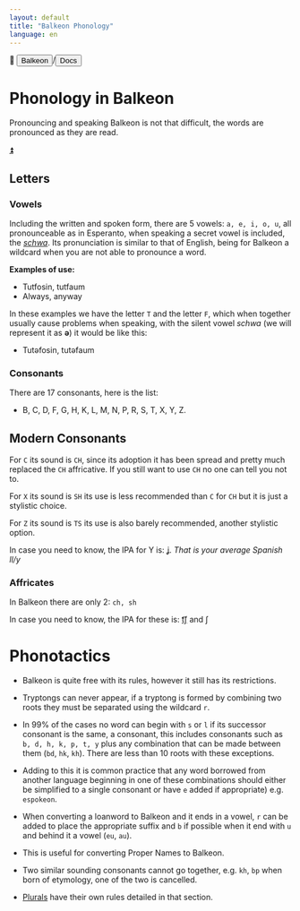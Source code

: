 ```yaml
---
layout: default
title: "Balkeon Phonology"
language: en
---
```


📂 <button class="button-16" role="button" onclick="location.href='../../index'">Balkeon</button>/<button class="button-16" role="button" onclick="location.href='../index'">Docs</button>

# Phonology in Balkeon

Pronouncing and speaking Balkeon is not that difficult, the words are pronounced as they are read.

<a name="top"></a>
<a class="top-link hide" href="#top">⏫️</a>

## Letters

### Vowels

Including the written and spoken form, there are 5 vowels: `a, e, i, o, u`, all pronounceable as in Esperanto, when speaking a secret vowel is included, the [*schwa*](https://es.m.wikipedia.org/wiki/Schwa). Its pronunciation is similar to that of English, being for Balkeon a wildcard when you are not able to pronounce a word.

**Examples of use:**

- Tutfosin, tutfaum
- Always, anyway

In these examples we have the letter `T` and the letter `F`, which when together usually cause problems when speaking, with the silent vowel *schwa* (we will represent it as **ə**) it would be like this:

- Tutəfosin, tutəfaum

### Consonants

There are 17 consonants, here is the list:

- B, C, D, F, G, H, K, L, M, N, P, R, S, T, X, Y, Z.

## Modern Consonants

For `C` its sound is `CH`, since its adoption it has been spread and pretty much replaced the `CH` affricative. If you still want to use `CH` no one can tell you not to.

For `X` its sound is `SH` its use is less recommended than `C` for `CH` but it is just a stylistic choice.

For `Z` its sound is `TS` its use is also barely recommended, another stylistic option.

In case you need to know, the IPA for Y is: [ʝ](https://es.m.wikipedia.org/wiki/%EA%9E%B2). *That is your average Spanish ll/y*

### Affricates

In Balkeon there are only 2: `ch, sh`

In case you need to know, the IPA for these is: [t͡ʃ](https://es.m.wikipedia.org/wiki/Africada_postalveolar_sorda) and ʃ

# Phonotactics

- Balkeon is quite free with its rules, however it still has its restrictions.

- Tryptongs can never appear, if a tryptong is formed by combining two roots they must be separated using the wildcard `r`.

- In 99% of the cases no word can begin with `s` or `l` if its successor consonant is the same, a consonant, this includes consonants such as `b, d, h, k, p, t, y` plus any combination that can be made between them (`bd`, `hk`, `kh`). There are less than 10 roots with these exceptions.

- Adding to this it is common practice that any word borrowed from another language beginning in one of these combinations should either be simplified to a single consonant or have `e` added if appropriate) e.g. `espokeon`.

- When converting a loanword to Balkeon and it ends in a vowel, `r` can be added to place the appropriate suffix and `b` if possible when it end with `u` and behind it a vowel (`eu`, `au`).

- This is useful for converting Proper Names to Balkeon. 

- Two similar sounding consonants cannot go together, e.g. `kh`, `bp` when born of etymology, one of the two is cancelled.

- [Plurals](../../grammar/words/#plurals) have their own rules detailed in that section.
